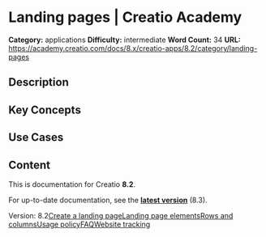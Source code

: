 # Landing pages | Creatio Academy

**Category:** applications **Difficulty:** intermediate **Word Count:** 34
**URL:**
https://academy.creatio.com/docs/8.x/creatio-apps/8.2/category/landing-pages

## Description

## Key Concepts

## Use Cases

## Content

This is documentation for Creatio **8.2**.

For up-to-date documentation, see the
**[latest version](/docs/8.x/creatio-apps/category/landing-pages)** (8.3).

Version:
8.2[Create a landing page](/docs/8.x/creatio-apps/8.2/products/marketing-tools/lead-generation/landing-pages/create-a-landing-page)[Landing page elements](/docs/8.x/creatio-apps/8.2/products/marketing-tools/lead-generation/landing-pages/add-landing-page-elements)[Rows and columns](/docs/8.x/creatio-apps/8.2/products/marketing-tools/lead-generation/landing-pages/set-up-rows-and-columns)[Usage policy](/docs/8.x/creatio-apps/8.2/products/marketing-tools/lead-generation/landing-pages/landing-page-usage-policy)[FAQ](/docs/8.x/creatio-apps/8.2/products/marketing-tools/lead-generation/landing-pages/landing-page-designer-faq)[Website tracking](/docs/8.x/creatio-apps/8.2/category/website-tracking)

